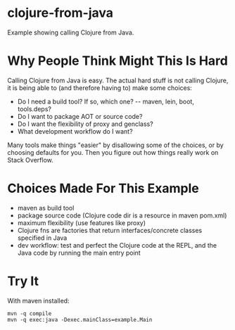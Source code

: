 # clojure-from-java

Example showing calling Clojure from Java.

# Why People Think Might This Is Hard

Calling Clojure from Java is easy. The actual hard stuff is not calling Clojure, it is being able to (and therefore having to) make some choices:

* Do I need a build tool? If so, which one? -- maven, lein, boot, tools.deps?
* Do I want to package AOT or source code?
* Do I want the flexibility of proxy and genclass?
* What development workflow do I want?

Many tools make things "easier" by disallowing some of the choices, or by choosing defaults for you. Then you figure out how things really work on Stack Overflow.

# Choices Made For This Example

* maven as build tool
* package source code (Clojure code dir is a resource in maven pom.xml)
* maximum flexibility (use features like proxy)
* Clojure fns are factories that return interfaces/concrete classes specified in Java
* dev workflow: test and perfect the Clojure code at the REPL, and the Java code by running the main entry point

# Try It

With maven installed:

    mvn -q compile
    mvn -q exec:java -Dexec.mainClass=example.Main
    

